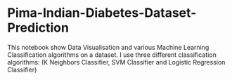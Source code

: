 # Pima-Indian-Diabetes-Dataset-Prediction
This notebook show Data Visualisation and various Machine Learning Classification algorithms on a dataset. I use three different classification algorithms: (K Neighbors Classifier, SVM Classifier and Logistic Regression Classifier)
